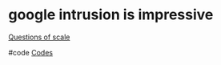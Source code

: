 # google intrusion is impressive
[Questions of scale](output/themes/Questions%20of%20scale.md)

#code [Codes](output/codes/Codes.md)